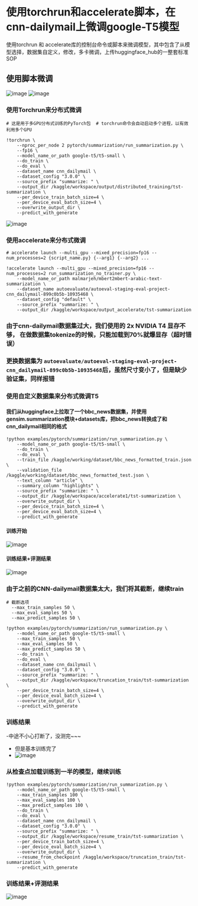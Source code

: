 # 使用torchrun和accelerate脚本，在cnn-dailymail上微调google-T5模型
使用torchrun 和 accelerate库的控制台命令或脚本来微调模型，其中包含了从模型选择，数据集自定义，修改，多卡微调，上传huggingface_hub的一整套标准SOP





## 使用脚本微调

![image](https://github.com/user-attachments/assets/fc23ff70-a642-4fb2-994a-427780de3306)
![image](https://github.com/user-attachments/assets/eba10696-984f-4a40-aa61-6947b482ff76)


### 使用Torchrun来分布式微调

```shell
# 这是用于多GPU分布式训练的PyTorch包  # torchrun命令会自动启动多个进程，以有效利用多个GPU

!torchrun \
    --nproc_per_node 2 pytorch/summarization/run_summarization.py \
    --fp16 \
    --model_name_or_path google-t5/t5-small \
    --do_train \
    --do_eval \
    --dataset_name cnn_dailymail \
    --dataset_config "3.0.0" \
    --source_prefix "summarize: " \
    --output_dir /kaggle/workspace/output/distributed_training/tst-summarization \
    --per_device_train_batch_size=4 \
    --per_device_eval_batch_size=4 \
    --overwrite_output_dir \
    --predict_with_generate
```

![image](https://github.com/user-attachments/assets/213fb054-64e9-4031-a9e2-7437ea0dbaf5)


### 使用accelerate来分布式微调
```shell
# accelerate launch --multi_gpu --mixed_precision=fp16 --num_processes=2 {script_name.py} {--arg1} {--arg2} ...

!accelerate launch --multi_gpu --mixed_precision=fp16 --num_processes=2 run_summarization_no_trainer.py \
    --model_name_or_path malmarjeh/mbert2mbert-arabic-text-summarization \
    --dataset_name autoevaluate/autoeval-staging-eval-project-cnn_dailymail-899c0b5b-10935468 \
    --dataset_config "default" \
    --source_prefix "summarize: " \
    --output_dir /kaggle/workspace/output_accelerate/tst-summarization
```

### 由于cnn-dailymail数据集过大，我们使用的 2x NVIDIA T4 显存不够， 在做数据集tokenize的时候，只能加载到70%就爆显存（超时错误）


### 更换数据集为 `autoevaluate/autoeval-staging-eval-project-cnn_dailymail-899c0b5b-10935468`后，虽然尺寸变小了，但是缺少验证集，同样报错




### 使用自定义数据集来分布式微调T5

#### 我们从huggingface上拉取了一个bbc_news数据集，并使用gensim.summarization模块+datasets库，把bbc_news转换成了和cnn_dailymail相同的格式
```shell
!python examples/pytorch/summarization/run_summarization.py \
    --model_name_or_path google-t5/t5-small \
    --do_train \
    --do_eval \
    --train_file /kaggle/working/dataset/bbc_news_formatted_train.json \
    --validation_file /kaggle/working/dataset/bbc_news_formatted_test.json \
    --text_column "article" \
    --summary_column "highlights" \
    --source_prefix "summarize: " \
    --output_dir /kaggle/workspace/accelerate1/tst-summarization \
    --overwrite_output_dir \
    --per_device_train_batch_size=4 \
    --per_device_eval_batch_size=4 \
    --predict_with_generate
```
#### 训练开始
![image](https://github.com/user-attachments/assets/930a5ce9-bf48-40c1-bd57-8d48b18080d2)

#### 训练结果+评测结果
![image](https://github.com/user-attachments/assets/c3134ac1-bd85-488b-bd64-46d105f9f6d4)


### 由于之前的CNN-dailymail数据集太大，我们将其截断，继续train
```shell
# 截断选项
  --max_train_samples 50 \
  --max_eval_samples 50 \
  --max_predict_samples 50 \
```

```shell
!python examples/pytorch/summarization/run_summarization.py \
    --model_name_or_path google-t5/t5-small \
    --max_train_samples 50 \
    --max_eval_samples 50 \
    --max_predict_samples 50 \
    --do_train \
    --do_eval \
    --dataset_name cnn_dailymail \
    --dataset_config "3.0.0" \
    --source_prefix "summarize: " \
    --output_dir /kaggle/workspace/truncation_train/tst-summarization \
    --per_device_train_batch_size=4 \
    --per_device_eval_batch_size=4 \
    --overwrite_output_dir \
    --predict_with_generate
```

### 训练结果
-中途不小心打断了，没测完~~~
- 但是基本训练完了
- ![image](https://github.com/user-attachments/assets/2a98d6f6-5910-4c11-b982-cfcd7bc76949)


### 从检查点加载训练到一半的模型，继续训练
```shell
!python examples/pytorch/summarization/run_summarization.py \
    --model_name_or_path google-t5/t5-small \
    --max_train_samples 100 \
    --max_eval_samples 100 \
    --max_predict_samples 100 \
    --do_train \
    --do_eval \
    --dataset_name cnn_dailymail \
    --dataset_config "3.0.0" \
    --source_prefix "summarize: " \
    --output_dir /kaggle/workspace/resume_train/tst-summarization \
    --per_device_train_batch_size=4 \
    --per_device_eval_batch_size=4 \
    --overwrite_output_dir \
    --resume_from_checkpoint /kaggle/workspace/truncation_train/tst-summarization \
    --predict_with_generate
```

### 训练结果+评测结果
![image](https://github.com/user-attachments/assets/b3eeb903-401a-4d90-ac61-d21259b2f5eb)

